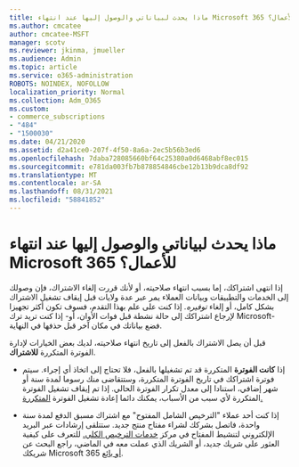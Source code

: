 ```yaml
---
title: ماذا يحدث لبياناتي والوصول إليها عند انتهاء Microsoft 365 للأعمال؟
ms.author: cmcatee
author: cmcatee-MSFT
manager: scotv
ms.reviewer: jkinma, jmueller
ms.audience: Admin
ms.topic: article
ms.service: o365-administration
ROBOTS: NOINDEX, NOFOLLOW
localization_priority: Normal
ms.collection: Adm_O365
ms.custom:
- commerce_subscriptions
- "484"
- "1500030"
ms.date: 04/21/2020
ms.assetid: d2a41ce0-207f-4f50-8a6a-2ec5b56b3ed6
ms.openlocfilehash: 7daba728085660bf64c25380a0d6468abf8ec015
ms.sourcegitcommit: e781da003fb7b878854846cbe12b13b9dca8df92
ms.translationtype: MT
ms.contentlocale: ar-SA
ms.lasthandoff: 08/31/2021
ms.locfileid: "58841852"
---
```

# <a name="what-happens-to-my-data-and-access-when-my-microsoft-365-for-business-subscription-ends"></a>ماذا يحدث لبياناتي والوصول إليها عند انتهاء Microsoft 365 للأعمال؟

إذا انتهى اشتراكك، إما بسبب انتهاء صلاحيته، أو لأنك قررت إلغاء الاشتراك، فإن وصولك إلى الخدمات والتطبيقات وبيانات العملاء يمر عبر عدة ولايات قبل إيقاف تشغيل الاشتراك بشكل كامل، أو إلغاء *توفيره.* إذا كنت على علم بهذا التقدم، فسوف تكون أكثر تجهيزا لإرجاع اشتراكك إلى حالة نشطة قبل فوات الأوان، أو- إذا كنت تريد ترك Microsoft- فضع بياناتك في مكان آخر قبل حذفها في النهاية.
  
قبل أن يصل الاشتراك بالفعل إلى تاريخ انتهاء صلاحيته، لديك بعض الخيارات لإدارة الفوترة المتكررة **للاشتراك**.
  
- إذا **كانت الفوترة** المتكررة قد تم تشغيلها بالفعل، فلا تحتاج إلى اتخاذ أي إجراء. سيتم فوترة اشتراكك  في تاريخ الفوترة المتكررة، وستتقاضى منك رسوما لمدة سنة أو شهر إضافي، استنادا إلى معدل تكرار الفوترة الحالي. إذا تم إيقاف تشغيل الفوترة المتكررة لأي سبب من الأسباب، يمكنك دائما إعادة تشغيل الفوترة [المتكررة.](https://docs.microsoft.com/microsoft-365/commerce/subscriptions/renew-your-subscription#turn-recurring-billing-off-or-on) 

- إذا كنت أحد عملاء "الترخيص الشامل المفتوح" مع اشتراك مسبق الدفع لمدة سنة واحدة، فاتصل بشركك لشراء مفتاح منتج جديد. ستتلقى إرشادات عبر البريد الإلكتروني لتنشيط المفتاح في مركز [خدمات الترخيص الكلي.](https://go.microsoft.com/fwlink/p/?LinkID=282016) للتعرف على كيفية العثور على شريك جديد، أو الشريك الذي عملت معه في الماضي، راجع البحث عن شريكك Microsoft 365 [أو بائع](https://docs.microsoft.com/microsoft-365/admin/manage/find-your-partner-or-reseller).